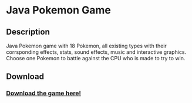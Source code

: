 # Java Pokemon Game

## Description
Java Pokemon game with 18 Pokemon, all existing types with their corrsponding effects, stats, sound effects, music and interactive graphics. Choose one Pokemon to battle against the CPU who is made to try to win.

## Download

### [Download the game here!](https://github.com/janifkader/Java-Pokemon-Game/blob/main/PokemonClone.jar)
